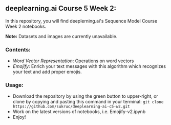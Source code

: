 ## deeplearning.ai Course 5 Week 2:

In this repository, you will find deeplerning.ai's Sequence Model Course Week 2 notebooks.

**Note:** Datasets and images are currently unavailable.

### Contents:
- *Word Vector Representation*: Operations on word vectors
- *Emojify*: Enrich your text messages with this algorithm which recognizes your text and add proper emojis.

### Usage:
- Download the repository by using the green button to upper-right, or clone by copying and pasting this command in your terminal: `git clone https://github.com/sukruc/deeplearning-ai-c5-w2.git`
- Work on the latest versions of notebooks, i.e. Emojify-v2.ipynb
- Enjoy!
